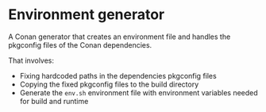 # Environment generator
A Conan generator that creates an environment file and handles the pkgconfig files of the Conan dependencies.

That involves:
- Fixing hardcoded paths in the dependencies pkgconfig files
- Copying the fixed pkgconfig files to the build directory
- Generate the `env.sh` environment file with environment variables needed for build and runtime
